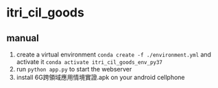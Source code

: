 # itri_cil_goods

## manual
1. create a virtual environment  `conda create -f ./environment.yml` and activate it `conda activate itri_cil_goods_env_py37`
2. run `python app.py` to start the webserver
3. install 6G跨領域應用情境實證.apk on your android cellphone
